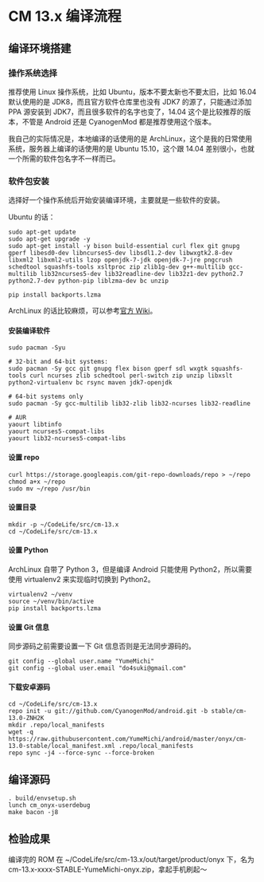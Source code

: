 # CM 13.x 编译流程

## 编译环境搭建

### 操作系统选择
推荐使用 Linux 操作系统，比如 Ubuntu，版本不要太新也不要太旧，比如 16.04 默认使用的是 JDK8，而且官方软件仓库里也没有 JDK7 的源了，只能通过添加 PPA 源安装到 JDK7，而且很多软件的名字也变了，14.04 这个是比较推荐的版本，不管是 Android 还是 CyanogenMod 都是推荐使用这个版本。

我自己的实际情况是，本地编译的话使用的是 ArchLinux，这个是我的日常使用系统，服务器上编译的话使用的是 Ubuntu 15.10，这个跟 14.04 差别很小，也就一个所需的软件包名字不一样而已。

### 软件包安装
选择好一个操作系统后开始安装编译环境，主要就是一些软件的安装。

Ubuntu 的话：
```
sudo apt-get update
sudo apt-get upgrade -y
sudo apt-get install -y bison build-essential curl flex git gnupg gperf libesd0-dev libncurses5-dev libsdl1.2-dev libwxgtk2.8-dev libxml2 libxml2-utils lzop openjdk-7-jdk openjdk-7-jre pngcrush schedtool squashfs-tools xsltproc zip zlib1g-dev g++-multilib gcc-multilib lib32ncurses5-dev lib32readline-dev lib32z1-dev python2.7 python2.7-dev python-pip liblzma-dev bc unzip

pip install backports.lzma
```

ArchLinux 的话比较麻烦，可以参考[官方 Wiki](https://wiki.archlinux.org/index.php/android)。
#### 安装编译软件
```
sudo pacman -Syu

# 32-bit and 64-bit systems:
sudo pacman -Sy gcc git gnupg flex bison gperf sdl wxgtk squashfs-tools curl ncurses zlib schedtool perl-switch zip unzip libxslt python2-virtualenv bc rsync maven jdk7-openjdk

# 64-bit systems only
sudo pacman -Sy gcc-multilib lib32-zlib lib32-ncurses lib32-readline

# AUR
yaourt libtinfo
yaourt ncurses5-compat-libs
yaourt lib32-ncurses5-compat-libs
```

#### 设置 repo
```
curl https://storage.googleapis.com/git-repo-downloads/repo > ~/repo
chmod a+x ~/repo
sudo mv ~/repo /usr/bin
```

#### 设置目录
```
mkdir -p ~/CodeLife/src/cm-13.x
cd ~/CodeLife/src/cm-13.x
```

#### 设置 Python
ArchLinux 自带了 Python 3，但是编译 Android 只能使用 Python2，所以需要使用 virtualenv2 来实现临时切换到 Python2。
```
virtualenv2 ~/venv
source ~/venv/bin/active
pip install backports.lzma
```

#### 设置 Git 信息
同步源码之前需要设置一下 Git 信息否则是无法同步源码的。
```
git config --global user.name "YumeMichi"
git config --global user.email "do4suki@gmail.com"
```

#### 下载安卓源码
```
cd ~/CodeLife/src/cm-13.x
repo init -u git://github.com/CyanogenMod/android.git -b stable/cm-13.0-ZNH2K
mkdir .repo/local_manifests
wget -q https://raw.githubusercontent.com/YumeMichi/android/master/onyx/cm-13.0-stable/local_manifest.xml .repo/local_manifests
repo sync -j4 --force-sync --force-broken
```

## 编译源码
```
. build/envsetup.sh
lunch cm_onyx-userdebug
make bacon -j8
```

## 检验成果
编译完的 ROM 在 ~/CodeLife/src/cm-13.x/out/target/product/onyx 下，名为 cm-13.x-xxxx-STABLE-YumeMichi-onyx.zip，拿起手机刷起～